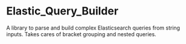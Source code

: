 # Elastic_Query_Builder
A library to parse and build complex Elasticsearch queries from string inputs. Takes cares of bracket grouping and nested queries.

